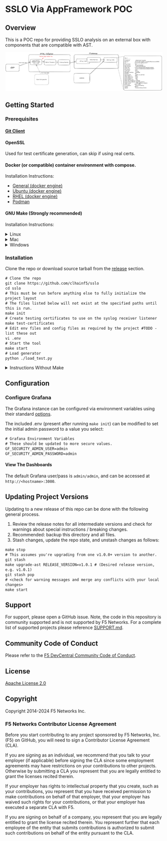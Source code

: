 # SSLO Via AppFramework POC

## Overview
This is a POC repo for providing SSLO analysis on an external box with components
that are compatible with AST.

![SSLO Overview](./img/sslo.png)

## Getting Started

### Prerequisites

#### [Git Client](https://git-scm.com/book/en/v2/Getting-Started-Installing-Git)

#### OpenSSL
Used for test certificate generation, can skip if using real certs.

#### Docker (or compatible) container environment with compose.
Installation Instructions:
  * [General (docker engine)](https://docs.docker.com/engine/install/)
  * [Ubuntu (docker engine)](https://docs.docker.com/engine/install/ubuntu/)
  * [RHEL (docker engine)](https://docs.docker.com/engine/install/rhel/)
  * [Podman](https://podman.io/docs/installation)

#### GNU Make (Strongly recommended)
Installation Instructions:
<details>
  <summary>Linux</summary>

  Ubuntu/Debian:
  ```
  sudo apt update
  sudo apt-get install build-essential
  ```

  Redhat:
  ```
  yum install make
  ```

</details>


<details>
  <summary>Mac</summary>

  ```
  brew install make
  ```

</details>

<details>
  <summary>Windows</summary>

  [Installation Instructions](https://gnuwin32.sourceforge.net/install.html)

</details>

### Installation

Clone the repo or download source tarball from the [release](https://github.com/f5devcentral/application-study-tool/releases) section.

```shell
# Clone the repo
git clone https://github.com/clhainf5/sslo 
cd sslo
# This must be run before anything else to fully initialize the project layout
# The files listed below will not exist at the specified paths until this is run.
make init
# Create testing certificates to use on the syslog receiver listener
make test-certificates
# Edit env files and config files as required by the project #TODO - list these out
vi .env
# Start the tool
make start
# Load generator
python ./load_test.py
```

<details>
<summary>Instructions Without Make</summary>

```shell
# Clone the repo

git clone https://github.com/clhainf5/sslo 
cd sslo
# Initialize the core AppFramework components
git submodule init
git submodule update
# Copy the any template config files
find ./.init/project -type f | while read src; do \
    dest=$${src/.init\/project\//}; \
    dest_dir=$$(dirname $$dest); \
    mkdir -p $$dest_dir; \
    echo "📄 Copying $$src to $$dest..."; \
    if [ ! -f $$dest ]; then \
      cp -rn $$src $$dest; \
      echo "  ✅ $$dest file created."; \
    else \
      echo "  ⚠️  $$dest already exists. Skipping copy."; \
    fi \
  done
# Optional, run the openssl commands in Makefile to generate certificates for collector to use, or provide your own in services/otel_collector/ssl
# Edit env files and config files as required by the project #TODO - list these out
vi .env
# Start the tool
docker compose up -d
```

</details>

## Configuration

### Configure Grafana
The Grafana instance can be configured via environment variables using their standard
[options](https://grafana.com/docs/grafana/latest/setup-grafana/configure-grafana/#override-configuration-with-environment-variables).

The included .env (present after running `make init`) can be modified to set the initial admin
password to a value you select:

```
# Grafana Environment Variables
# These should be updated to more secure values.
GF_SECURITY_ADMIN_USER=admin
GF_SECURITY_ADMIN_PASSWORD=admin
```

#### View The Dashboards
The default Grafana user/pass is `admin/admin`, and can be accessed at
`http://<hostname>:3000`.


## Updating Project Versions
Updating to a new release of this repo can be done with the following general process.

1. Review the release notes for all intermediate versions and check for warnings about
special instructions / breaking changes.
2. Recommended: backup this directory and all files.
3. Stash changes, update the repo state, and unstash changes as follows:

```shell
make stop
# This assumes you're upgrading from one v1.0.0+ version to another.
git stash
make upgrade-ast RELEASE_VERSION=v1.0.1 # (Desired release version, e.g. v1.0.1)
git stash pop
# <check for warning messages and merge any conflicts with your local changes>
make start
```

## Support

For support, please open a GitHub issue.  Note, the code in this repository is community supported and is not supported by F5 Networks.  For a complete list of supported projects please reference [SUPPORT.md](SUPPORT.md).

## Community Code of Conduct

Please refer to the [F5 DevCentral Community Code of Conduct](code_of_conduct.md).

## License

[Apache License 2.0](LICENSE)

## Copyright

Copyright 2014-2024 F5 Networks Inc.

### F5 Networks Contributor License Agreement

Before you start contributing to any project sponsored by F5 Networks, Inc. (F5) on GitHub, you will need to sign a Contributor License Agreement (CLA).

If you are signing as an individual, we recommend that you talk to your employer (if applicable) before signing the CLA since some employment agreements may have restrictions on your contributions to other projects.
Otherwise by submitting a CLA you represent that you are legally entitled to grant the licenses recited therein.

If your employer has rights to intellectual property that you create, such as your contributions, you represent that you have received permission to make contributions on behalf of that employer, that your employer has waived such rights for your contributions, or that your employer has executed a separate CLA with F5.

If you are signing on behalf of a company, you represent that you are legally entitled to grant the license recited therein.
You represent further that each employee of the entity that submits contributions is authorized to submit such contributions on behalf of the entity pursuant to the CLA.

